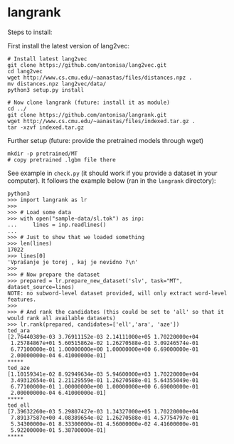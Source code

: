 # langrank

Steps to install:

First install the latest version of lang2vec:

~~~~
# Install latest lang2vec
git clone https://github.com/antonisa/lang2vec.git
cd lang2vec
wget http://www.cs.cmu.edu/~aanastas/files/distances.npz .
mv distances.npz lang2vec/data/
python3 setup.py install

# Now clone langrank (future: install it as module)
cd ../
git clone https://github.com/antonisa/langrank.git
wget http://www.cs.cmu.edu/~aanastas/files/indexed.tar.gz .
tar -xzvf indexed.tar.gz
~~~~

Further setup (future: provide the pretrained models through wget)
~~~~
mkdir -p pretrained/MT
# copy pretrained .lgbm file there
~~~~

See example in ``check.py`` (it should work if you provide a dataset in your computer).
It follows the example below (ran in the ``langrank`` directory):
~~~~
python3
>>> import langrank as lr
>>>
>>> # Load some data
>>> with open("sample-data/sl.tok") as inp:
...     lines = inp.readlines()
... 
>>> # Just to show that we loaded something
>>> len(lines) 
17022
>>> lines[0]
'Vprašanje je torej , kaj je nevidno ?\n'
>>> 
>>> # Now prepare the dataset
>>> prepared = lr.prepare_new_dataset('slv', task="MT", dataset_source=lines)
NOTE: no subword-level dataset provided, will only extract word-level features.
>>>
>>> # And rank the candidates (this could be set to 'all' so that it would rank all available datasets)
>>> lr.rank(prepared, candidates=['ell','ara', 'aze'])
ted_ara
[2.76440389e-03 3.76911152e-03 2.14111000e+05 1.70220000e+04
 1.25784867e+01 5.60515862e-02 1.26270588e-01 3.09246574e-01
 6.77100000e-01 1.00000000e+00 1.00000000e+00 6.69000000e-01
 2.00000000e-04 6.41000000e-01]
*****
ted_aze
[1.10159341e-02 8.92949634e-03 5.94600000e+03 1.70220000e+04
 3.49312654e-01 2.21129559e-01 1.26270588e-01 5.64355049e-01
 6.77100000e-01 1.00000000e+00 1.00000000e+00 6.69000000e-01
 2.00000000e-04 6.41000000e-01]
*****
ted_ell
[7.39632260e-03 5.29807427e-03 1.34327000e+05 1.70220000e+04
 7.89137587e+00 4.08389654e-02 1.26270588e-01 4.57754797e-01
 5.34300000e-01 8.33300000e-01 4.56000000e-02 4.41600000e-01
 5.92200000e-01 5.38700000e-01]
*****
~~~~




